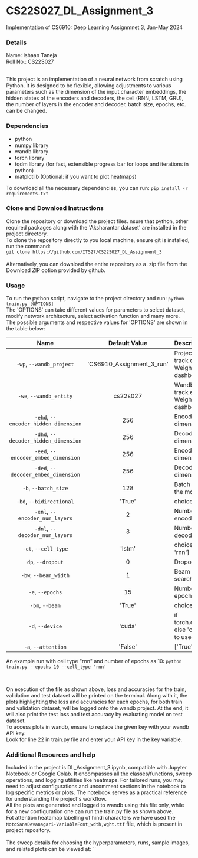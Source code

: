 # CS22S027_DL_Assignment_3
Implementation of CS6910: Deep Learning Assignmnet 3, Jan-May 2024


### Details
Name: Ishaan Taneja </br>
Roll No.: CS22S027 </br>
</br>

This project is an implementation of a neural network from scratch using Python. It is designed to be flexible, allowing adjustments to various parameters such as the dimension of the input character embeddings, the hidden states of the encoders and decoders, the cell (RNN, LSTM, GRU), the number of layers in the encoder and decoder, batch size, epochs, etc. can be changed.


### Dependencies
 - python
 - numpy library
 - wandb library
 - torch library
 - tqdm library (for fast, extensible progress bar for loops and iterations in python)
 - matplotlib (Optional: if you want to plot heatmaps)

To download all the necessary dependencies, you can run: `pip install -r requirements.txt`


### Clone and Download Instructions
Clone the repository or download the project files. nsure that python, other required packages along with the 'Aksharantar dataset' are installed in the project directory.</br>
To clone the repository directly to you local machine, ensure git is installed, run the command: 
</br>
`git clone https://github.com/IT527/CS22S027_DL_Assignment_3`
</br>
</br>
Alternatively, you can download the entire repository as a .zip file from the Download ZIP option provided by github.


### Usage
To run the python script, navigate to the project directory and run: `python train.py [OPTIONS]`
</br>
The 'OPTIONS' can take different values for parameters to select dataset, modify network architecture, select activation function and many more.</br>
The possible arguments and respective values for 'OPTIONS' are shown in the table below:</br>

| Name | Default Value | Description |
| :---: | :-------------: | :----------- |
| `-wp`, `--wandb_project` | 'CS6910_Assignment_3_run' | Project name used to track experiments in Weights & Biases dashboard |
| `-we`, `--wandb_entity` | cs22s027  | Wandb Entity used to track experiments in the Weights & Biases dashboard. |
| `-ehd`, `--encoder_hidden_dimension` | 256| Encoder hidden dimension size |
| `-dhd`, `--decoder_hidden_dimension` | 256 |  Decoder hidden dimension size|
| `-eed`, `--encoder_embed_dimension` | 256 | Encoder embedding dimension size | 
| `-ded`, `--decoder_embed_dimension` | 256 | Decoder embedding dimension size |
| `-b`, `--batch_size` | 128 | Batch size used to train the model | 
| `-bd`, `--bidirectional` | 'True' | choices=['True','False'] | 
| `-enl`, `--encoder_num_layers` | 2 | Number of layers in the encoder |
| `-dnl`, `--decoder_num_layers` | 3 | Number of layers in the decoder | 
| `-ct`, `--cell_type` | 'lstm' | choices=['lstm', 'gru', 'rnn'] | 
| `dp`, `--dropout` | 0 | Dropout rate |
| `-bw`, `--beam_width` | 1 | Beam width for beam search |
| `-e`, `--epochs` | 15 | Number of training epochs |
| `-bm`, `--beam` | 'True' | choices=['True','False'] | 
| `-d`, `--device` | 'cuda' | if torch.cuda.is_available() else 'cpu', help='Device to use for training | 
| `-a`, `--attention` | 'False' | ['True','False'] |


An example run with cell type "rnn" and number of epochs as 10: `python train.py --epochs 10 --cell_type 'rnn'`

</br>

On execution of the file as shown above, loss and accuracies for the train, validation and test dataset will be printed on the terminal. Along with it, the plots highlighting the loss and accuracies for each epochs, for both train and validation dataset, will be logged onto the wandb project. At the end, it will also print the test loss and test accuracy by evaluating model on test dataset.</br>
To access plots in wandb, ensure to replace the given key with your wandb API key.</br>
Look for line 22 in train.py file and enter your API key in the key variable.


### Additional Resources and help
Included in the project is DL_Assignment_3.ipynb, compatible with Jupyter Notebook or Google Colab. It encompasses all the classes/functions, sweep operations, and logging utilities like heatmaps. For tailored runs, you may need to adjust configurations and uncomment sections in the notebook to log specific metrics or plots. The notebook serves as a practical reference for understanding the project's workflow. </br>
All the plots are generated and logged to wandb using this file only, while for a new configuration one can run the train.py file as shown above.
</br>
Fot attention heatamap labelling of hindi characters we have used the `NotoSansDevanagari-VariableFont_wdth,wght.ttf` file, which is present in project repository.
</br>
</br>
The sweep details for choosing the hyperparameters, runs, sample images, and related plots can be viewed at: ``



